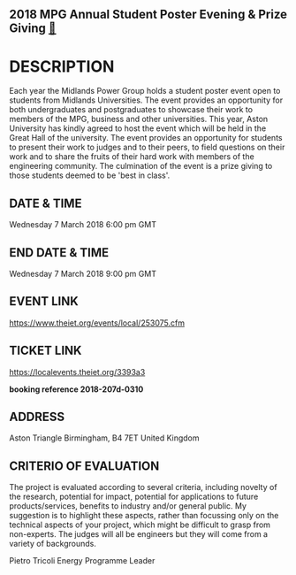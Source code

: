 2018 MPG Annual Student Poster Evening & Prize Giving [:link:](https://communities.theiet.org/communities/events/item/154/336/19829)
---

# DESCRIPTION
Each year the Midlands Power Group holds a student poster event 
open to students from Midlands Universities. The event provides 
an opportunity for both undergraduates and postgraduates to showcase 
their work to members of the MPG, business and other universities. 
This year, Aston University has kindly agreed to host the event 
which will be held in the Great Hall of the university.
The event provides an opportunity for students to present their work 
to judges and to their peers, to field questions on their work and 
to share the fruits of their hard work with members of the engineering 
community. The culmination of the event is a prize giving to those 
students deemed to be 'best in class'.

## DATE & TIME
Wednesday 7 March 2018 6:00 pm GMT

## END DATE & TIME
Wednesday 7 March 2018 9:00 pm GMT

## EVENT LINK
https://www.theiet.org/events/local/253075.cfm

## TICKET LINK
https://localevents.theiet.org/3393a3


**booking reference 2018-207d-0310**


## ADDRESS
Aston Triangle
Birmingham, B4 7ET
United Kingdom



## CRITERIO OF EVALUATION

The project is evaluated according to several criteria, including novelty of 
the research, potential for impact, potential for applications to future 
products/services, benefits to industry and/or general public.
My suggestion is to highlight these aspects, rather than focussing only on 
the technical aspects of your project, which might be difficult to grasp 
from non-experts. The judges will all be engineers but they will come 
from a variety of backgrounds.

Pietro Tricoli
Energy Programme Leader




